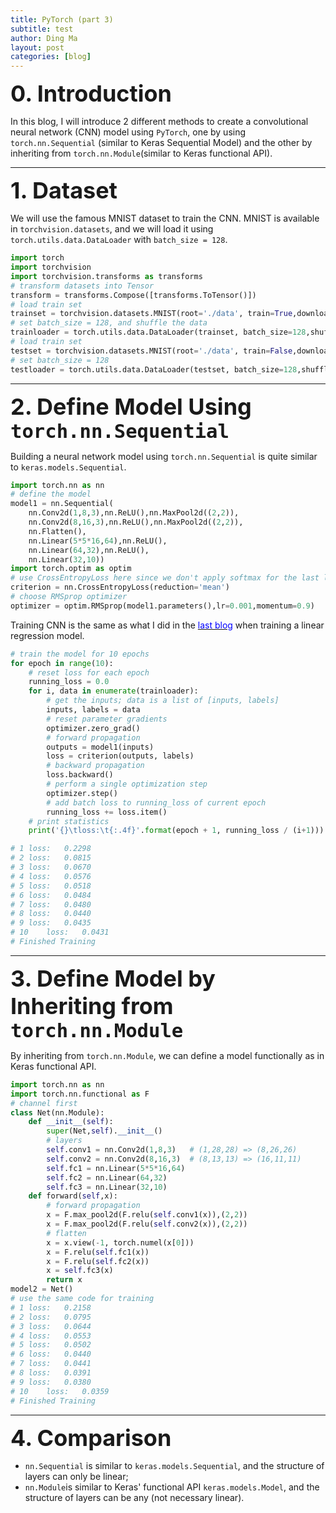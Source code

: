 ```yaml
---
title: PyTorch (part 3)
subtitle: test
author: Ding Ma
layout: post
categories: [blog]
---
```


<span style="font-weight:bold;font-size:36px">0. Introduction</span>

In this blog, I will introduce 2 different methods to create a convolutional neural network (CNN) model using `PyTorch`, one by using `torch.nn.Sequential` (similar to Keras Sequential Model) and the other by inheriting from `torch.nn.Module`(similar to Keras functional API).

---
<span style="font-weight:bold;font-size:36px">1. Dataset</span>

We will use the famous MNIST dataset to train the CNN. MNIST is available in `torchvision.datasets`, and we will load it using `torch.utils.data.DataLoader` with `batch_size = 128`.
```python
import torch
import torchvision
import torchvision.transforms as transforms
# transform datasets into Tensor
transform = transforms.Compose([transforms.ToTensor()])
# load train set
trainset = torchvision.datasets.MNIST(root='./data', train=True,download=True, transform=transform)
# set batch_size = 128, and shuffle the data
trainloader = torch.utils.data.DataLoader(trainset, batch_size=128,shuffle=True)
# load train set
testset = torchvision.datasets.MNIST(root='./data', train=False,download=True, transform=transform)
# set batch_size = 128
testloader = torch.utils.data.DataLoader(testset, batch_size=128,shuffle=False)
```
---
<span style="font-weight:bold;font-size:36px">2. Define Model Using `torch.nn.Sequential`</span>

Building a neural network model using `torch.nn.Sequential` is quite similar to `keras.models.Sequential`.
```python
import torch.nn as nn
# define the model
model1 = nn.Sequential(
    nn.Conv2d(1,8,3),nn.ReLU(),nn.MaxPool2d((2,2)),
    nn.Conv2d(8,16,3),nn.ReLU(),nn.MaxPool2d((2,2)),
    nn.Flatten(),
    nn.Linear(5*5*16,64),nn.ReLU(),
    nn.Linear(64,32),nn.ReLU(),
    nn.Linear(32,10))
import torch.optim as optim
# use CrossEntropyLoss here since we don't apply softmax for the last layer
criterion = nn.CrossEntropyLoss(reduction='mean')
# choose RMSprop optimizer
optimizer = optim.RMSprop(model1.parameters(),lr=0.001,momentum=0.9)
```
Training CNN is the same as what I did in the [<span style="color:blue">last blog</span>](https://dingma129.github.io/blog/2019/08/15/PyTorch_2.html) when training a linear regression model.
```python
# train the model for 10 epochs
for epoch in range(10):  
    # reset loss for each epoch
    running_loss = 0.0
    for i, data in enumerate(trainloader):
        # get the inputs; data is a list of [inputs, labels]
        inputs, labels = data
        # reset parameter gradients
        optimizer.zero_grad()
        # forward propagation
        outputs = model1(inputs)
        loss = criterion(outputs, labels)
        # backward propagation
        loss.backward()
        # perform a single optimization step
        optimizer.step()
        # add batch loss to running_loss of current epoch
        running_loss += loss.item()
    # print statistics
    print('{}\tloss:\t{:.4f}'.format(epoch + 1, running_loss / (i+1)))

# 1	loss:	0.2298
# 2	loss:	0.0815
# 3	loss:	0.0670
# 4	loss:	0.0576
# 5	loss:	0.0518
# 6	loss:	0.0484
# 7	loss:	0.0480
# 8	loss:	0.0440
# 9	loss:	0.0435
# 10	loss:	0.0431
# Finished Training
```
---
<span style="font-weight:bold;font-size:36px">3. Define Model by Inheriting from `torch.nn.Module`</span>

By inheriting from `torch.nn.Module`, we can define a model functionally as in Keras functional API.
```python
import torch.nn as nn
import torch.nn.functional as F
# channel first
class Net(nn.Module):
    def __init__(self):
        super(Net,self).__init__()
        # layers
        self.conv1 = nn.Conv2d(1,8,3)   # (1,28,28) => (8,26,26)
        self.conv2 = nn.Conv2d(8,16,3)  # (8,13,13) => (16,11,11)
        self.fc1 = nn.Linear(5*5*16,64)
        self.fc2 = nn.Linear(64,32)
        self.fc3 = nn.Linear(32,10) 
    def forward(self,x):
        # forward propagation
        x = F.max_pool2d(F.relu(self.conv1(x)),(2,2))
        x = F.max_pool2d(F.relu(self.conv2(x)),(2,2))
        # flatten
        x = x.view(-1, torch.numel(x[0]))
        x = F.relu(self.fc1(x))
        x = F.relu(self.fc2(x))
        x = self.fc3(x)
        return x
model2 = Net()
# use the same code for training
# 1	loss:	0.2158
# 2	loss:	0.0795
# 3	loss:	0.0644
# 4	loss:	0.0553
# 5	loss:	0.0502
# 6	loss:	0.0440
# 7	loss:	0.0441
# 8	loss:	0.0391
# 9	loss:	0.0380
# 10	loss:	0.0359
# Finished Training
```
---
<span style="font-weight:bold;font-size:36px">4. Comparison</span>

* `nn.Sequential` is similar to `keras.models.Sequential`, and the structure of layers can only be linear;
* `nn.Module`is similar to Keras' functional API `keras.models.Model`, and the structure of layers can be any (not necessary linear).